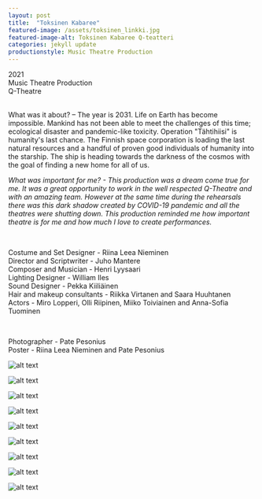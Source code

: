```yaml
---
layout: post
title:  "Toksinen Kabaree"
featured-image: /assets/toksinen_linkki.jpg
featured-image-alt: Toksinen Kabaree Q-teatteri
categories: jekyll update
productionstyle: Music Theatre Production
---
```

  2021  
  Music Theatre Production  
  Q-Theatre  

  <br/>
<div class="post-text-alone">  
  What was it about? – The year is 2031. Life on Earth has become impossible. Mankind has not been able to meet the challenges of this time; ecological disaster and pandemic-like toxicity. Operation "Tähtihiisi" is humanity's last chance. The Finnish space corporation is loading the last natural resources and a handful of proven good individuals of humanity into the starship. The ship is heading towards the darkness of the cosmos with the goal of finding a new home for all of us.   

  <em>What was important for me? - This production was a dream come true for me. It was a great opportunity to work in the well respected Q-Theatre and with an amazing team. However at the same time during the rehearsals there was this dark shadow created by COVID-19 pandemic and all the theatres were shutting down. This production reminded me how important theatre is for me and how much I love to create performances.</em>
</div>   
<br/>
    
  Costume and Set Designer - Riina Leea Nieminen  
  Director and Scriptwriter - Juho Mantere  
  Composer and Musician - Henri Lyysaari  
  Lighting Designer - William Iles  
  Sound Designer - Pekka Kiiliäinen   
  Hair and makeup consultants - Riikka Virtanen and Saara Huuhtanen  
  Actors - Miro Lopperi, Olli Riipinen, Miiko Toiviainen and Anna-Sofia Tuominen  
  
  <br/>
    
  Photographer - Pate Pesonius  
  Poster - Riina Leea Nieminen and Pate Pesonius   
       
    
![alt text](/assets/projects/toksinen1.jpg)  
  
![alt text](/assets/projects/toksinen2.jpg)  

![alt text](/assets/projects/toksinen3.jpg)  

![alt text](/assets/projects/toksinen4.jpg)  

![alt text](/assets/projects/toksinen5.jpg)  

![alt text](/assets/projects/toksinen6.jpg)  

![alt text](/assets/projects/toksinen8.jpg)  

![alt text](/assets/projects/toksinen7.jpg)  
  
![alt text](/assets/projects/luonnos10.jpg)  



